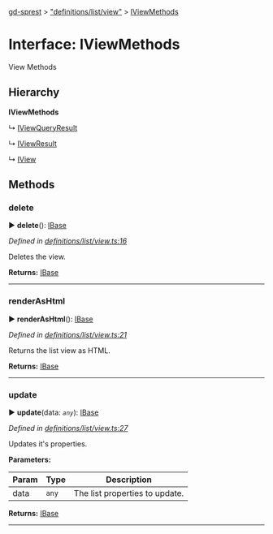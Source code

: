 [gd-sprest](../README.md) > ["definitions/list/view"](../modules/_definitions_list_view_.md) > [IViewMethods](../interfaces/_definitions_list_view_.iviewmethods.md)



# Interface: IViewMethods


View Methods

## Hierarchy

**IViewMethods**

↳  [IViewQueryResult](_definitions_list_view_.iviewqueryresult.md)




↳  [IViewResult](_definitions_list_view_.iviewresult.md)




↳  [IView](_definitions_list_view_.iview.md)









## Methods
<a id="delete"></a>

###  delete

► **delete**(): [IBase](_definitions_lib_base_.ibase.md)




*Defined in [definitions/list/view.ts:16](https://github.com/gunjandatta/sprest/blob/3de79f1/src/definitions/list/view.ts#L16)*



Deletes the view.




**Returns:** [IBase](_definitions_lib_base_.ibase.md)





___

<a id="renderashtml"></a>

###  renderAsHtml

► **renderAsHtml**(): [IBase](_definitions_lib_base_.ibase.md)




*Defined in [definitions/list/view.ts:21](https://github.com/gunjandatta/sprest/blob/3de79f1/src/definitions/list/view.ts#L21)*



Returns the list view as HTML.




**Returns:** [IBase](_definitions_lib_base_.ibase.md)





___

<a id="update"></a>

###  update

► **update**(data: *`any`*): [IBase](_definitions_lib_base_.ibase.md)




*Defined in [definitions/list/view.ts:27](https://github.com/gunjandatta/sprest/blob/3de79f1/src/definitions/list/view.ts#L27)*



Updates it's properties.


**Parameters:**

| Param | Type | Description |
| ------ | ------ | ------ |
| data | `any`   |  The list properties to update. |





**Returns:** [IBase](_definitions_lib_base_.ibase.md)





___


